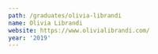 ```yaml
---
path: /graduates/olivia-librandi
name: Olivia Librandi
website: https://www.olivialibrandi.com/
year: '2019'
---
```

